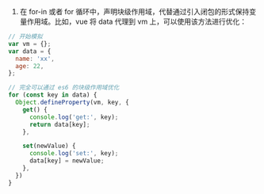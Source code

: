 1. 在 for-in 或者 for 循环中，声明块级作用域，代替通过引入闭包的形式保持变量作用域。比如，vue 将 data 代理到 vm 上，可以使用该方法进行优化：

```js
// 开始模拟
var vm = {};
var data = {
  name: 'xx',
  age: 22, 
};

// 完全可以通过 es6 的块级作用域优化
for (const key in data) {
  Object.defineProperty(vm, key, {
    get() {
      console.log('get:', key);
      return data[key];
    },

    set(newValue) {
      console.log('set:', key);
      data[key] = newValue;
    },
  })
}
```
